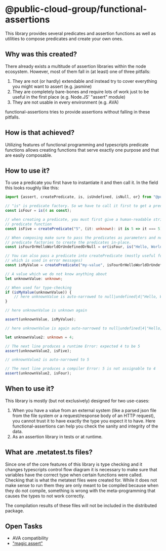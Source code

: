 # @public-cloud-group/functional-assertions

This library provides several predicates and assertion functions as well as utilities to compose predicates and create
your own ones.

## Why was this created?

There already exists a multitude of assertion libraries within the node ecosystem. However, most of them fall in (at
least) one of three pitfalls:
1. They are not (or hardly) extendable and instead try to cover everything you might want to assert (e.g. jasmine)
2. They are completely bare-bones and require lots of work just to be useful in the first place (e.g. Node.JS' "assert"
module)
3. They are not usable in every environment (e.g. AVA)

functional-assertions tries to provide assertions without falling in these pitfalls.

## How is that achieved?

Utilizing features of functional programming and typescripts predicate functions allows creating functions that
serve exactly one purpose and that are easily composable.

## How to use it?

To use a predicate you first have to instantiate it and then call it. In the field this looks roughly like this:

```typescript
import {assert, createPredicate, is, isUndefined, isNull, or} from "@public-cloud-group/functional-assertions";

// "is" is predicate factory. So we have to call it first to get a predicate back
const isFour = is(4 as const);

// when creating a predicate, you must first give a human-readable string-representation of the type and then the actual
// predicate function
const isFive = createPredicate("5", (it: unknown): it is 5 => it === 5);

// When composing make sure to pass the predicates as parameters and not accidentally call them. You may, however, call
// predicate factories to create the predicates in-place.
const isFourOrHelloWorldOrUndefinedOrNull = or(isFour, is("Hello, World!" as const), isUndefined, isNull);

// You can also pass a predicate into createPredicate (mostly useful for changing the human-readable type description
// which is used in error messages)
const isMyValue = createPredicate("my-value", isFourOrHelloWorldOrUndefinedOrNull);

// A value which we do not know anything about
let unknownValue: unknown;

// When used for type-checking
if (isMyValue(unknownValue)) {
    // here unknownValue is auto-narrowed to null|undefined|4|"Hello, World!"
}

// here unknownValue is unknown again

assert(unknownValue, isMyValue);

// here unknownValue is again auto-narrowed to null|undefined|4|"Hello, World!"

let unknownValue2: unknown = 4;

// The next line produces a runtime Error: expected 4 to be 5
assert(unknownValue2, isFive);

// unknownValue2 is auto-narrowed to 5

// The next line produces a compiler Error: 5 is not assignable to 4
assert(unknownValue2, isFour);
```

## When to use it?

This library is mostly (but not exclusively) designed for two use-cases:
1. When you have a value from an external system (like a parsed json file from the file system or a request/response
body of an HTTP request), you cannot trust it to have exactly the type you expect it to have. Here functional-assertions
can help you check the sanity and integrity of the data.
2. As an assertion library in tests or at runtime.

## What are .metatest.ts files?

Since one of the core features of this library is type checking and it changes typescripts control flow diagram it is
necessary to make sure that variables have the correct type when certain functions were called. Checking that is what
the metatest files were created for. While it does not make sense to run them they are only meant to be compiled because
when they do not compile, something is wrong with the meta-programming that causes the types to not work correctly.

The compilation results of these files will not be included in the distributed package.

## Open Tasks

- AVA compatibility
- ["magic assert"](https://github.com/avajs/ava#magic-assert)
